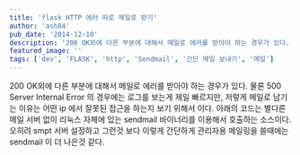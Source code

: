 ```yaml
---
title: 'flask HTTP 에러 따로 메일로 받기'
author: 'ash84'
pub_date: '2014-12-10'
description: '200 OK외에 다른 부분에 대해서 메일로 에러를 받아야 하는 경우가 있다. 물론 500 Server Internal Error 의 경우에는 로그를 보는게 제일 빠르지만, 저렇게 메일로 남기는 이유는 어떤 ip 에서 잘못된 접근을 하는지 보기 위해서 이다. 아래의 코드는 별다른 메일 서버 없이 리눅스 자체에 있는 sendmail 바이너리를 이용해서 호출하는 소스이다. 오히려 s'
featured_image: ''
tags: ['dev', 'FLASK', 'http', 'Sendmail', '간단 메일 보내기', '메일']
---
```



<script src="https://gist.github.com/AhnSeongHyun/c8ec7952d3874eaf9a57.js"></script>
 
200 OK외에 다른 부분에 대해서 메일로 에러를 받아야 하는 경우가 있다. 물론 500 Server Internal Error 의 경우에는 로그를 보는게 제일 빠르지만, 저렇게 메일로 남기는 이유는 어떤 ip 에서 잘못된 접근을 하는지 보기 위해서 이다. 아래의 코드는 별다른 메일 서버 없이 리눅스 자체에 있는 sendmail 바이너리를 이용해서 호출하는 소스이다. 오히려 smpt 서버 설정하고 그런것 보다 이렇게 간단하게 관리자용 메일링을 쓸때에는 sendmail 이 더 나은것 같다. 

<script src="https://gist.github.com/AhnSeongHyun/8643e89b82cd2ca01469.js"></script>



